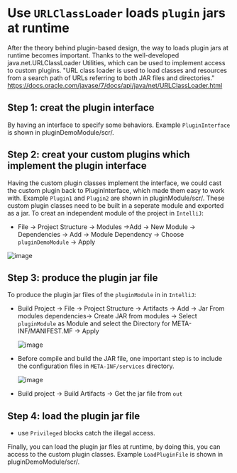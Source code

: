 # Use `URLClassLoader` loads `plugin` jars at runtime
After the theory behind plugin-based design, the way to loads plugin jars at runtime becomes important. Thanks to the well-developed java.net.URLClassLoader Utilities, which can be used to implement access to custom plugins.
"URL class loader is used to load classes and resources from a search path of URLs referring to both JAR files and directories." https://docs.oracle.com/javase/7/docs/api/java/net/URLClassLoader.html
## Step 1: creat the plugin interface
By having an interface to specify some behaviors. Example `PluginInterface` is shown in pluginDemoModule/scr/.
## Step 2: creat your custom plugins which implement the plugin interface
Having the custom plugin classes implement the interface, we could cast the custom plugin back to PluginInterface, which made them easy to work with. Example `Plugin1` and `Plugin2` are shown in pluginModule/scr/. These custom plugin classes need to be built in a seperate module and exported as a jar.
To creat an independent module of the project in `IntelliJ`:
  - File -> Project Structure -> Modules ->Add -> New Module -> Dependencies -> Add -> Module Dependency -> Choose `pluginDemoModule` -> Apply
  
   ![image](https://user-images.githubusercontent.com/76859781/135685153-7a85c44a-bd04-420d-9374-755d38cd6611.png)


## Step 3: produce the plugin jar file
To produce the plugin jar files of the `pluginModule` in in `IntelliJ`:
  - Build Project -> File -> Project Structure -> Artifacts -> Add -> Jar From modules dependencies-> Create JAR from modules -> Select `pluginModule` as Module and select the Directory for META-INF/MANIFEST.MF -> Apply
  
    ![image](https://user-images.githubusercontent.com/76859781/135688941-b1d6da84-bbfa-45e3-8fba-befd904cf475.png)
  - Before compile and build the JAR file, one important step is to include the configuration files in `META-INF/services` directory. 
  
    ![image](https://user-images.githubusercontent.com/76859781/135685978-f21152af-f786-4f71-9884-fcf187eb331c.png)
  - Build project -> Build Artifacts -> Get the jar file from `out`
## Step 4: load the plugin jar file
- use `Privileged` blocks catch the illegal access.

Finally, you can load the plugin jar files at runtime, by doing this, you can access to the custom plugin classes. Example `LoadPluginFile` is shown in pluginDemoModule/scr/.


